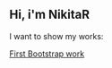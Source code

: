 ## Hi, i'm NikitaR

I want to show my works:

[First Bootstrap work](https://nikitarfox.github.io/BsTMaket/)



<!---
NikitaRFox/NikitaRFox is a ✨ special ✨ repository because its `README.md` (this file) appears on your GitHub profile.
You can click the Preview link to take a look at your changes.
--->
